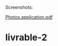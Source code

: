 Screenshots: 

[Photos.application.pdf](https://github.com/uOttawaSEG/livrables/files/7147192/Photos.application.pdf)
# livrable-2
